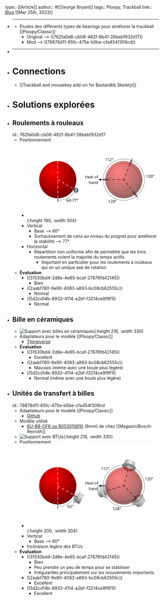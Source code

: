 type:: [[Article]]
author:: #[[George Bryant]]
tags:: Ploopy, Trackball
link:: [Blog](https://www.gbryant.co.uk/posts/2021-02-15_ploopy-trackball/post.html)
[[Mar 25th, 2023]]

- ***
	- Études des différents types de bearings pour améliorer la trackball [[Ploopy/Classic]]
		- Original --> ((762fa0d6-cb08-482f-8b41-26bebf932d17))
		- Mod --> ((78878d11-65fc-475e-b5be-cfa454f309cd))
- ***
- # Connections
	- [[Trackball and mousekey add-on for Bastardkb Skeletyl]]
- # Solutions explorées
- ## Roulements à rouleaux
  id:: 762fa0d6-cb08-482f-8b41-26bebf932d17
	- Positionnement
		- ![Roller_bearings_agencement.png](../assets/Roller_bearings_agencement_1679773909456_0.png){:height 180, :width 304}
		- Vertical
			- Base --> 60°
			- Surhaussement de celui au niveau du poignet pour améliorer la stabilité --> 77°
		- Horizontal
			- Répartition non uniforme afin de permettre que les trois roulements soient la majorité du temps actifs
				- Important en particulier pour les roulements à rouleaux qui on un unique axe de rotation
	- **Évaluation**
		- ((31530bd4-2d8e-4e65-bcaf-27676fd42145))
			- Bien
		- ((2aabf780-9e90-4083-a893-bc08cb62555c))
			- Normal
		- ((5d2cd14b-8933-4114-a2bf-f3214ce9f9f1))
			- Normal
- ## Bille en céramiques
	- ![Support avec billes en céramiques](https://www.gbryant.co.uk/posts/2021-02-15_ploopy-trackball/img/2021-02-08_0001.jpg){:height 216, :width 330}
	- Adaptateurs pour le modèle [[Ploopy/Classic]]
		- [Thingiverse](https://www.thingiverse.com/thing:4650448)
	- **Évaluation**
		- ((31530bd4-2d8e-4e65-bcaf-27676fd42145))
			- Excellent
		- ((2aabf780-9e90-4083-a893-bc08cb62555c))
			- Mauvais (même avec une boule plus légère)
		- ((5d2cd14b-8933-4114-a2bf-f3214ce9f9f1))
			- Normal (même avec une boule plus légère)
- ## Unités de transfert à billes
  id:: 78878d11-65fc-475e-b5be-cfa454f309cd
	- Adaptateurs pour le modèle [[Ploopy/Classic]]
		- [Github](https://github.com/ploopyco/classic-trackball/tree/master/hardware/Mechanicals-BTU-Mod)
	- Modèle utilisé
		- [KU-B8-OFK ou R053010810](https://store.boschrexroth.com/Technique-lin%C3%A9aire/Billes-porteuses-et-bagues-de-tol%C3%A9rance/Billes-porteuses/BILLE-PORTEUSE_R053010810?cclcl=fr_FR) (8mm) de chez [[Magasin/Bosch-Rexroth]]
	- ![Support avec BTUs](https://www.gbryant.co.uk/posts/2021-02-15_ploopy-trackball/img/2021-02-08_0006.jpg){:height 216, :width 330}
	- Positionnement
		- ![BTU_bearings_agencement.png](../assets/BTU_bearings_agencement_1679774067146_0.png){:height 200, :width 304}
		- Vertical
			- Base --> 60°
		- Inclinaison légère des BTUs
	- **Évaluation**
		- ((31530bd4-2d8e-4e65-bcaf-27676fd42145))
			- Bien
			- Peu prendre un peu de temps pour se stabiliser
			- Irrégularités principalement sur les mouvements importants
		- ((2aabf780-9e90-4083-a893-bc08cb62555c))
			- Excellent
		- ((5d2cd14b-8933-4114-a2bf-f3214ce9f9f1))
			- Excellent
